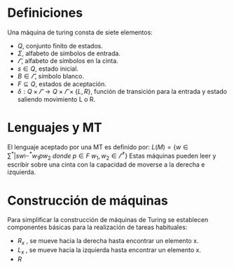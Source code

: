 # Definiciones
Una máquina de turing consta de siete elementos:
- $Q$, conjunto finito de estados.
- $\Sigma$, alfabeto de símbolos de entrada.
- $\varGamma$, alfabeto de símbolos en la cinta.
- $s\in Q$, estado inicial.
- $B \in \varGamma$, símbolo blanco.
- $F\subseteq Q$, estados de aceptación.
- $\delta :Q\times\varGamma\rightarrow Q\times\varGamma\times\{L,R\}$, función de transición para la entrada y estado saliendo movimiento L o R. 

# Lenguajes y MT
El lenguaje aceptado por una MT es definido por:
$L(M)=\{w\in\sum^*|sw\vdash^*w_1pw_2\ donde\ p\in F \ w_1,w_2\in\varGamma^*\}$
Estas máquinas pueden leer y escribir sobre una cinta con la capacidad de moverse a la derecha e izquierda.
# Construcción de máquinas
Para simplificar la construcción de máquinas de Turing se establecen componentes básicas para la realización de tareas habituales:
- $R_{x}$ , se mueve hacia la derecha hasta encontrar un elemento x.
- $L_{x}$ , se mueve hacia la izquierda hasta encontrar un elemento x.
- $R_{}$
